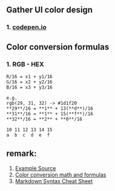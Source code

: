 ## Gather UI color design
### 1. <a href="http://codepen.io/JosephSilber/pen/HqgAz" target="_blank">codepen.io</a>

## Color conversion formulas
### 1. RGB - HEX
```
R/16 = x1 + y1/16
G/16 = x2 + y2/16
B/16 = x3 + y3/16

e.g.
rgb(29, 31, 32) -> #1d1f20
**29**/16 = **1** + 13(**d**)/16
**31**/16 = **1** + 15(**f**)/16
**32**/16 = **2** + **0**/16

10 11 12 13 14 15
a  b  c  d  e  f
```

## remark:
1. [Example Source](http://codepen.io/JosephSilber/pen/HqgAz)
2. [Color conversion math and formulas](http://www.easyrgb.com/?X=MATH)
3. [Markdown Syntax Cheat Sheet](http://markable.in/file/aa191728-9dc7-11e1-91c7-984be164924a/)
